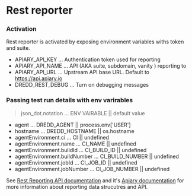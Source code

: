 # Rest reporter

### Activation

Rest reporter is activated by exposing environment variables withs token and suite.

- APIARY_API_KEY ... Authentication token used for reporting
- APIARY_API_NAME ... API (AKA suite, subdomain, vanity ) reporting to
- APIARY_API_URL ... Upstream API base URL. Default to https://api.apiary.io
- DREDD_REST_DEBUG ... Turn on debugging messages

### Passing test run details with env varirables

> json_dot.notation ... ENV VAIRABLE || default value

- agent ... DREDD_AGENT || process.env['USER']
- hostname ... DREDD_HOSTNAME || os.hostname
- agentEnvironment.ci ... CI || undefined
- agentEnvironment.name ... CI_NAME || undefined
- agentEnvironment.bulidId ... CI_BUILD_ID || undefined
- agentEnvironment.buildNumber ... CI_BUILD_NUMBER || undefined
- agentEnvironment.jobId ... CI_JOB_ID || undefined
- agentEnvironment.jobNumber ... CI_JOB_NUMBER || undefined

See [Rest Reporting API documentation][doc] and it's [Apiary documentation](apiarydoc) for more information about reporting data strucutres and API.

[doc]: https://github.com/apiaryio/dredd/blob/netmilk/rest-reporter/RestReportingApiBlueprint.md
[apiarydoc]: http://docs.reportingmock.apiary.io/



